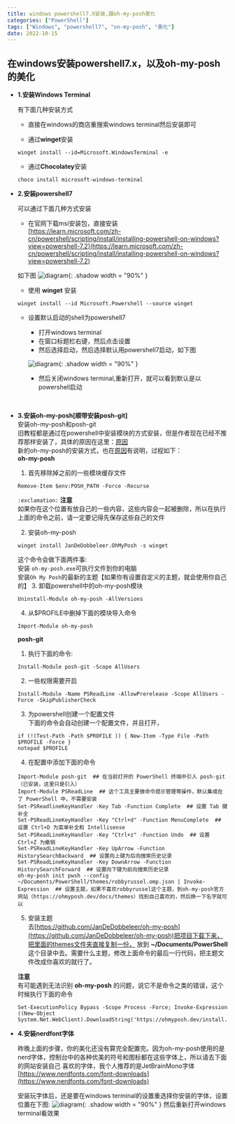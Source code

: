 ```yaml
---
title: windows powershell7.X安装,跟oh-my-posh美化
categories: ["PowerShell"]
tags: ["Windows", "powershell7", "on-my-posh", "美化"]
date: 2022-10-15
---
```


## 在windows安装powershell7.x，以及oh-my-posh的美化   

- **1.安装Windows Terminal**   

    有下面几种安装方式
    * 直接在windows的商店重搜索windows terminal然后安装即可  

    * 通过**winget**安装
    ``` shell
    winget install --id=Microsoft.WindowsTerminal -e
    ```
    * 通过**Chocolatey**安装
    ``` shell
    choco install microsoft-windows-terminal
    ```

- **2.安装powershell7**

    可以通过下面几种方式安装
    * 在官网下载msi安装包，直接安装   
    [https://learn.microsoft.com/zh-cn/powershell/scripting/install/installing-powershell-on-windows?view=powershell-7.2](https://learn.microsoft.com/zh-cn/powershell/scripting/install/installing-powershell-on-windows?view=powershell-7.2)

    如下图
    ![diagram](https://linkliu.github.io/game-tech-post/assets/img/common/9.png){:  .shadow width = "90%" }
    * 使用 **winget** 安装   
    ``` shell
    winget install --id Microsoft.Powershell --source winget
    ```  

    * 设置默认启动的shell为powershell7
        - 打开windows terminal
        - 在窗口标题栏右键，然后点击设置
        - 然后选择启动，然后选择默认用powershell7启动，如下图

        ![diagram](https://linkliu.github.io/game-tech-post/assets/img/common/10.png){:  .shadow width = "90%" }

        - 然后关闭windows terminal,重新打开，就可以看到默认是以powershell启动  
   
<br>  

- **3.安装oh-my-posh[顺带安装posh-git]**   
    安装oh-my-posh和posh-git   
    旧教程都是通过在powershell中安装模块的方式安装，但是作者现在已经不推荐那样安装了，具体的原因在这里：[原因](https://ohmyposh.dev/docs/migrating)  
    新的oh-my-posh的安装方式，也在[原因](https://ohmyposh.dev/docs/migrating)有说明，过程如下：   
    **oh-my-posh**   
    1. 首先移除掉之前的一些模块缓存文件 
    ``` shell
    Remove-Item $env:POSH_PATH -Force -Recurse
    ```   
    `:exclamation:` **注意**   
    如果你在这个位置有放自己的一些内容，这些内容会一起被删除，所以在执行上面的命令之前，请一定要记得先保存这些自己的文件   

    2. 安装oh-my-posh 
    ``` shell
    winget install JanDeDobbeleer.OhMyPosh -s winget
    ```   
    这个命令会做下面两件事:   
    安装 `oh-my-posh.exe`可执行文件到你的电脑   
    安装`Oh My Posh`的最新的主题【如果你有设置自定义的主题，就会使用你自己的】 
    3.  卸载powershell中的oh-my-posh模块    
    ``` shell
    Uninstall-Module oh-my-posh -AllVersions
    ```   
    4.  从$PROFILE中删掉下面的模块导入命令   
    ``` shell
    Import-Module oh-my-posh
    ```  

    **posh-git**   
    1. 执行下面的命令:   
    ``` shell 
    Install-Module posh-git -Scope AllUsers
    ```
    2. 一些权限需要开启   
    ``` shell
    Install-Module -Name PSReadLine -AllowPrerelease -Scope AllUsers -Force -SkipPublisherCheck
    ```
    3. 为powershell创建一个配置文件   
    下面的命令会自动创建一个配置文件，并且打开，
    ``` shell
    if (!(Test-Path -Path $PROFILE )) { New-Item -Type File -Path $PROFILE -Force }
    notepad $PROFILE
    ```
    4. 在配置中添加下面的命令   
    ``` shell 
    Import-Module posh-git  ## 在当前打开的 PowerShell 终端中引入 posh-git（已安装，这里只是引入）
    Import-Module PSReadLine  ## 这个工具主要做命令提示管理等操作，默认集成在了 PowerShell 中，不需要安装
    Set-PSReadlineKeyHandler -Key Tab -Function Complete  ## 设置 Tab 键补全
    Set-PSReadLineKeyHandler -Key "Ctrl+d" -Function MenuComplete  ## 设置 Ctrl+D 为菜单补全和 Intellisense
    Set-PSReadLineKeyHandler -Key "Ctrl+z" -Function Undo  ## 设置 Ctrl+Z 为撤销
    Set-PSReadLineKeyHandler -Key UpArrow -Function HistorySearchBackward  ## 设置向上键为后向搜索历史记录
    Set-PSReadLineKeyHandler -Key DownArrow -Function HistorySearchForward  ## 设置向下键为前向搜索历史记录
    oh-my-posh init pwsh --config ~/Documents/PowerShell/themes/robbyrussel.omp.json | Invoke-Expression  ## 设置主题，如果不喜欢robbyrussel这个主题，到oh-my-posh官方网站（https://ohmyposh.dev/docs/themes）找到自己喜欢的，然后换一下名字就可以
    ```
    5. 安装主题   
    去[https://github.com/JanDeDobbeleer/oh-my-posh](https://github.com/JanDeDobbeleer/oh-my-posh)把项目下载下来，把里面的themes文件夹直接复制一份，
    放到 **~/Documents/PowerShell** 这个目录中去。需要什么主题，修改上面命令的最后一行代码，把主题文件改成你喜欢的就行了。   
    
    **注意**   
    有可能遇到无法识别 **oh-my-posh** 的问题，说它不是命令之类的错误，这个时候执行下面的命令
    ``` shell
    Set-ExecutionPolicy Bypass -Scope Process -Force; Invoke-Expression ((New-Object System.Net.WebClient).DownloadString('https://ohmyposh.dev/install.ps1'))
    ```

- **4.安装nerdfont字体**

    昨晚上面的步骤，你的美化还没有算完全配置完。因为oh-my-posh使用的是nerd字体，控制台中的各种优美的符号和图标都在这些字体上，所以请去下面的网站安装自己
    喜欢的字体，我个人推荐的是JetBrainMono字体   
    [https://www.nerdfonts.com/font-downloads](https://www.nerdfonts.com/font-downloads)

    安装玩字体后，还是要在windows terminal的设置重选择你安装的字体，设置位置在下图: 
    ![diagram](https://linkliu.github.io/game-tech-post/assets/img/common/11.png){:  .shadow width = "90%" }
    然后重新打开windows terminal看效果










